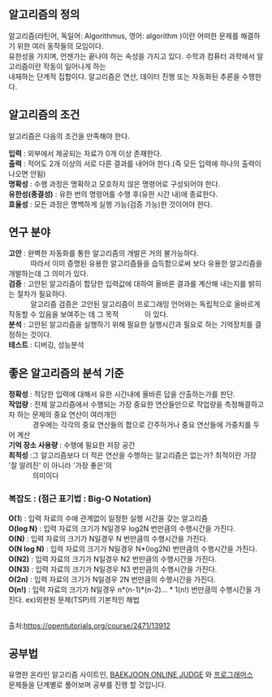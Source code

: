
## 알고리즘의 정의

알고리즘(라틴어, 독일어: Algorithmus, 영어: algorithm )이란 어떠한 문제를 해결하기 위한 여러 동작들의 모임이다. <br/>
유한성을 가지며, 언젠가는 끝나야 하는 속성을 가지고 있다. 수학과 컴퓨터 과학에서 알고리즘이란 작동이 일어나게 하는<br/> 내재하는 단계적 집합이다.
알고리즘은 연산, 데이터 진행 또는 자동화된 추론을 수행한다.

## 알고리즘의 조건

알고리즘은 다음의 조건을 만족해야 한다.

**입력**  : 외부에서 제공되는 자료가 0개 이상 존재한다.<br/>
**출력** : 적어도 2개 이상의 서로 다른 결과를 내어야 한다.(즉 모든 입력에 하나의 출력이 나오면 안됨)<br/>
**명확성** : 수행 과정은 명확하고 모호하지 않은 명령어로 구성되어야 한다.<br/>
**유한성(종결성)** : 유한 번의 명령어를 수행 후(유한 시간 내)에 종료한다.<br/>
**효율성** : 모든 과정은 명백하게 실행 가능(검증 가능)한 것이어야 한다.<br/>

## 연구 분야

**고안** : 완벽한 자동화를 통한 알고리즘의 개발은 거의 불가능하다.<br/>
&nbsp; &nbsp; &nbsp; &nbsp; &nbsp; &nbsp;따라서 이미 증명된 유용한 알고리즘들을 습득함으로써 보다 유용한 알고리즘을 개발하는데 그 의미가 있다.<br/>
**검증** : 고안된 알고리즘이 합당한 입력값에 대하여 올바른 결과를 계산해 내는지를 밝히는 절차가 필요하다.<br/>
 &nbsp; &nbsp; &nbsp; &nbsp; &nbsp; &nbsp;알고리즘 검증은 고안된 알고리즘이 프로그래밍 언어와는 독립적으로 올바르게 작동할 수 있음을 보여주는 데 그 목적&nbsp; &nbsp; &nbsp; &nbsp; &nbsp; &nbsp; &nbsp;이 있다.<br/> 
**분석** : 고안된 알고리즘을 실행하기 위해 필요한 실행시간과 필요로 하는 기억장치를 결정하는 것이다.<br/>
**테스트** : 디버깅, 성능분석

## 좋은 알고리즘의 분석 기준

**정확성** : 적당한 입력에 대해서 유한 시간내에 올바른 답을 산출하는가를 판단.<br/>
**작업량** : 전체 알고리즘에서 수행되는 가장 중요한 연산들만으로 작업량을 측정해결하고자 하는 문제의 중요 연산이 여러개인<br/>
&nbsp; &nbsp; &nbsp; &nbsp; &nbsp; &nbsp; 경우에는 각각의 중요 연산들의 합으로 간주하거나 중요 연산들에 가중치를 두어 계산<br/>
**기억 장소 사용량** : 수행에 필요한 저장 공간<br/>
**최적성** :그 알고리즘보다 더 적은 연산을 수행하는 알고리즘은 없는가? 최적이란 가장 '잘 알려진' 이 아니라 '가장 좋은'의<br/>
&nbsp; &nbsp; &nbsp; &nbsp; &nbsp; &nbsp; 의미이다<br/>

### 복잡도 : (점근 표기법 : Big-O Notation)
**O(1**) : 입력 자료의 수에 관계없이 일정한 실행 시간을 갖는 알고리즘<br/>
**O(log N)** : 입력 자료의 크기가 N일경우 log2N 번만큼의 수행시간을 가진다.<br/>
**O(N)** : 입력 자료의 크기가 N일경우 N 번만큼의 수행시간을 가진다.<br/>
**O(N log N)** : 입력 자료의 크기가 N일경우 N*(log2N) 번만큼의 수행시간을 가진다.<br/>
**O(N2)** : 입력 자료의 크기가 N일경우 N2 번만큼의 수행시간을 가진다.<br/>
**O(N3)** : 입력 자료의 크기가 N일경우 N3 번만큼의 수행시간을 가진다.<br/>
**O(2n)** : 입력 자료의 크기가 N일경우 2N 번만큼의 수행시간을 가진다.<br/>
**O(n!)** : 입력 자료의 크기가 N일경우 n*(n-1)*(n-2)... * 1(n!) 번만큼의 수행시간을 가진다. ex)외판원 문제(TSP)의 기본적인 해법<br/><br/>

출처:https://opentutorials.org/course/2471/13912

## 공부법

유명한 온라인 알고리즘 사이트인, [BAEKJOON ONLINE JUDGE](https://www.acmicpc.net/) 와 [프로그래머스](https://programmers.co.kr/) <br/>
문제들을 단계별로 풀어보며 공부를 진행 할 것입니다.
